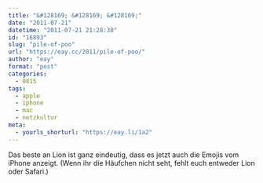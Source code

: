 ```yaml
---
title: "&#128169; &#128169; &#128169;"
date: "2011-07-21"
datetime: "2011-07-21 21:28:30"
id: "16893"
slug: "pile-of-poo"
url: "https://eay.cc/2011/pile-of-poo/"
author: "eay"
format: "post"
categories:
  - 0815
tags:
  - apple
  - iphone
  - mac
  - netzkultur
meta:
  - yourls_shorturl: "https://eay.li/1a2"
---
```


Das beste an Lion ist ganz eindeutig, dass es jetzt auch die Emojis vom iPhone anzeigt. (Wenn ihr die Häufchen nicht seht, fehlt euch entweder Lion oder Safari.)
